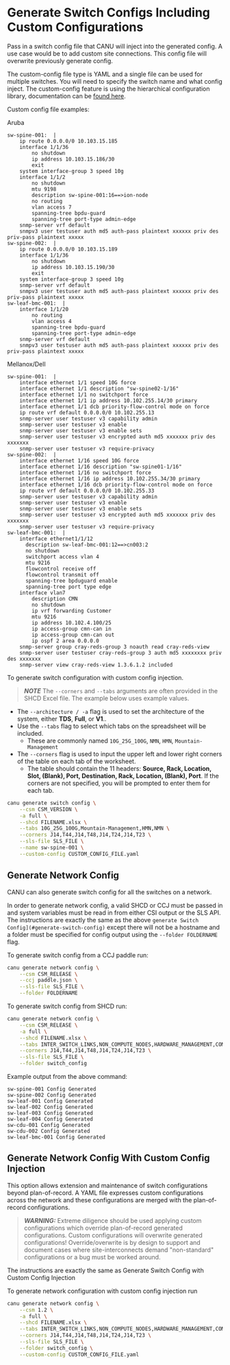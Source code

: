 # Generate Switch Configs Including Custom Configurations

Pass in a switch config file that CANU will inject into the generated config. A use case would be to add custom site
connections. This config file will overwrite previously generate config.

The custom-config file type is YAML and a single file can be used for multiple switches. You will need to specify the
switch name and what config inject. The custom-config feature is using the hierarchical configuration library,
documentation can be [found here](https://netdevops.io/hier_config/).

Custom config file examples:

Aruba

```text
sw-spine-001:  |
    ip route 0.0.0.0/0 10.103.15.185
    interface 1/1/36
        no shutdown
        ip address 10.103.15.186/30
        exit
    system interface-group 3 speed 10g
    interface 1/1/2
        no shutdown
        mtu 9198
        description sw-spine-001:16==>ion-node
        no routing
        vlan access 7
        spanning-tree bpdu-guard
        spanning-tree port-type admin-edge
    snmp-server vrf default
    snmpv3 user testuser auth md5 auth-pass plaintext xxxxxx priv des priv-pass plaintext xxxxx
sw-spine-002:  |
    ip route 0.0.0.0/0 10.103.15.189
    interface 1/1/36
        no shutdown
        ip address 10.103.15.190/30
        exit
    system interface-group 3 speed 10g
    snmp-server vrf default
    snmpv3 user testuser auth md5 auth-pass plaintext xxxxxx priv des priv-pass plaintext xxxxx
sw-leaf-bmc-001:  |
    interface 1/1/20
        no routing
        vlan access 4
        spanning-tree bpdu-guard
        spanning-tree port-type admin-edge
    snmp-server vrf default
    snmpv3 user testuser auth md5 auth-pass plaintext xxxxxx priv des priv-pass plaintext xxxxx
```

Mellanox/Dell

```text
sw-spine-001:  |
    interface ethernet 1/1 speed 10G force
    interface ethernet 1/1 description "sw-spine02-1/16"
    interface ethernet 1/1 no switchport force
    interface ethernet 1/1 ip address 10.102.255.14/30 primary
    interface ethernet 1/1 dcb priority-flow-control mode on force
    ip route vrf default 0.0.0.0/0 10.102.255.13
    snmp-server user testuser v3 capability admin
    snmp-server user testuser v3 enable
    snmp-server user testuser v3 enable sets
    snmp-server user testuser v3 encrypted auth md5 xxxxxxx priv des xxxxxxx
    snmp-server user testuser v3 require-privacy
sw-spine-002:  |
    interface ethernet 1/16 speed 10G force
    interface ethernet 1/16 description "sw-spine01-1/16"
    interface ethernet 1/16 no switchport force
    interface ethernet 1/16 ip address 10.102.255.34/30 primary
    interface ethernet 1/16 dcb priority-flow-control mode on force
    ip route vrf default 0.0.0.0/0 10.102.255.33
    snmp-server user testuser v3 capability admin
    snmp-server user testuser v3 enable
    snmp-server user testuser v3 enable sets
    snmp-server user testuser v3 encrypted auth md5 xxxxxxx priv des xxxxxxx
    snmp-server user testuser v3 require-privacy
sw-leaf-bmc-001:  |
    interface ethernet1/1/12
      description sw-leaf-bmc-001:12==>cn003:2
      no shutdown
      switchport access vlan 4
      mtu 9216
      flowcontrol receive off
      flowcontrol transmit off
      spanning-tree bpduguard enable
      spanning-tree port type edge
    interface vlan7
        description CMN
        no shutdown
        ip vrf forwarding Customer
        mtu 9216
        ip address 10.102.4.100/25
        ip access-group cmn-can in
        ip access-group cmn-can out
        ip ospf 2 area 0.0.0.0
    snmp-server group cray-reds-group 3 noauth read cray-reds-view
    snmp-server user testuser cray-reds-group 3 auth md5 xxxxxxxx priv des xxxxxxx
    snmp-server view cray-reds-view 1.3.6.1.2 included
```

To generate switch configuration with custom config injection.

> ***NOTE*** The `--corners` and `--tabs` arguments are often provided in the SHCD Excel file. The example below uses
> example values.

* The `--architecture / -a` flag is used to set the architecture of the system, either **TDS**, **Full**, or **V1**..
* Use the `--tabs` flag to select which tabs on the spreadsheet will be included.
    * These are commonly named `10G_25G_100G`, `NMN`, `HMN`, `Mountain-Management`
* The `--corners` flag is used to input the upper left and lower right corners of the table on each tab of the worksheet.
    * The table should contain the 11 headers: **Source, Rack, Location, Slot, (Blank), Port, Destination, Rack, Location, (Blank), Port**. If the corners are not specified, you will be prompted to enter them for each tab.

```bash
canu generate switch config \
    --csm CSM_VERSION \
    -a full \
    --shcd FILENAME.xlsx \
    --tabs 10G_25G_100G,Mountain-Management,HMN,NMN \
    --corners J14,T44,J14,T48,J14,T24,J14,T23 \
    --sls-file SLS_FILE \
    --name sw-spine-001 \
    --custom-config CUSTOM_CONFIG_FILE.yaml
```

## Generate Network Config

CANU can also generate switch config for all the switches on a network.

In order to generate network config, a valid SHCD or CCJ must be passed in and system variables must be read in from
either CSI output or the SLS API. The instructions are exactly the same as the
above `generate Switch Config](#generate-switch-config)` except there will not be a hostname and a folder must be
specified for config output using the `--folder FOLDERNAME` flag.

To generate switch config from a CCJ paddle run:

```bash
canu generate network config \
    --csm CSM_RELEASE \
    --ccj paddle.json \
    --sls-file SLS_FILE \
    --folder FOLDERNAME
```

To generate switch config from SHCD run:

```bash
canu generate network config \
    --csm CSM_RELEASE \
    -a full \
    --shcd FILENAME.xlsx \
    --tabs INTER_SWITCH_LINKS,NON_COMPUTE_NODES,HARDWARE_MANAGEMENT,COMPUTE_NODES \
    --corners J14,T44,J14,T48,J14,T24,J14,T23 \
    --sls-file SLS_FILE \
    --folder switch_config
```

Example output from the above command:

```text
sw-spine-001 Config Generated
sw-spine-002 Config Generated
sw-leaf-001 Config Generated
sw-leaf-002 Config Generated
sw-leaf-003 Config Generated
sw-leaf-004 Config Generated
sw-cdu-001 Config Generated
sw-cdu-002 Config Generated
sw-leaf-bmc-001 Config Generated
```

## Generate Network Config With Custom Config Injection

This option allows extension and maintenance of switch configurations beyond plan-of-record. A YAML file expresses
custom configurations across the network and these configurations are merged with the plan-of-record configurations.

> ***WARNING:*** Extreme diligence should be used applying custom configurations which override plan-of-record generated
configurations. Custom configurations will overwrite generated configurations! Override/overwrite is by design to
support and document cases where site-interconnects demand "non-standard" configurations or a bug must be worked around.

The instructions are exactly the same as Generate Switch Config with Custom Config Injection

To generate network configuration with custom config injection run

```bash
canu generate network config \
    --csm 1.2 \
    -a full \
    --shcd FILENAME.xlsx \
    --tabs INTER_SWITCH_LINKS,NON_COMPUTE_NODES,HARDWARE_MANAGEMENT,COMPUTE_NODES \
    --corners J14,T44,J14,T48,J14,T24,J14,T23 \
    --sls-file SLS_FILE \
    --folder switch_config \
    --custom-config CUSTOM_CONFIG_FILE.yaml
```
